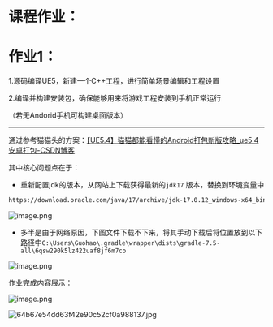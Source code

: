 # 课程作业：

# 作业1：

1.源码编译UE5，新建一个C++工程，进行简单场景编辑和工程设置

2.编译并构建安装包，确保能够用来将游戏工程安装到手机正常运行

（若无Andorid手机可构建桌面版本）

---

通过参考猫猫头的方案：[【UE5.4】猫猫都能看懂的Android打包新版攻略_ue5.4安卓打包-CSDN博客](https://blog.csdn.net/qq_35587645/article/details/139207695?ops_request_misc=%257B%2522request%255Fid%2522%253A%252213f09d467a71344b77971482a2b65897%2522%252C%2522scm%2522%253A%252220140713.130102334..%2522%257D&request_id=13f09d467a71344b77971482a2b65897&biz_id=0&utm_medium=distribute.pc_search_result.none-task-blog-2~all~sobaiduend~default-1-139207695-null-null.142^v100^pc_search_result_base2&utm_term=%E7%8C%AB%E7%8C%AB%E9%83%BD%E8%83%BD%E7%9C%8B%E6%87%82%E7%9A%84&spm=1018.2226.3001.4187)

其中核心问题点在于：

- 重新配置jdk的版本，从网站上下载获得最新的`jdk17` 版本，替换到环境变量中

```html
https://download.oracle.com/java/17/archive/jdk-17.0.12_windows-x64_bin.zip
```

![image.png](%E8%AF%BE%E7%A8%8B%E4%BD%9C%E4%B8%9A%EF%BC%9A%201408da82a427803bb4e5f3324df7c7a6/image.png)

- 多半是由于网络原因，下图文件下载不下来，将其手动下载后将位置放到以下路径中`C:\Users\Guohao\.gradle\wrapper\dists\gradle-7.5-all\6qsw290k5lz422uaf8jf6m7co`

![image.png](%E8%AF%BE%E7%A8%8B%E4%BD%9C%E4%B8%9A%EF%BC%9A%201408da82a427803bb4e5f3324df7c7a6/image%201.png)

作业完成内容展示：

![image.png](%E8%AF%BE%E7%A8%8B%E4%BD%9C%E4%B8%9A%EF%BC%9A%201408da82a427803bb4e5f3324df7c7a6/image%202.png)

![64b67e54dd63f42e90c52cf0a988137.jpg](%E8%AF%BE%E7%A8%8B%E4%BD%9C%E4%B8%9A%EF%BC%9A%201408da82a427803bb4e5f3324df7c7a6/64b67e54dd63f42e90c52cf0a988137.jpg)